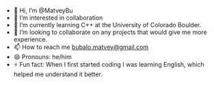 - 👋 Hi, I’m @MatveyBu
- 👀 I’m interested in collaboration
- 🌱 I’m currently learning C++ at the University of Colorado Boulder.
- 💞️ I’m looking to collaborate on any projects that would give me more experience.
- 📫 How to reach me bubalo.matvey@gmail.com
- 😄 Pronouns: he/him
- ⚡ Fun fact: When I first started coding I was learning English, which helped me understand it better.

<!---
MatveyBu/MatveyBu is a ✨ special ✨ repository because its `README.md` (this file) appears on your GitHub profile.
You can click the Preview link to take a look at your changes.
--->

